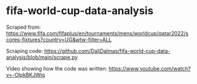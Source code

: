 # fifa-world-cup-data-analysis

Scraped from: https://www.fifa.com/fifaplus/en/tournaments/mens/worldcup/qatar2022/scores-fixtures?country=UG&wtw-filter=ALL

Scraping code: https://github.com/DaliDalmas/fifa-world-cup-data-analysis/blob/main/scrape.py

Video showing how the code was written: https://www.youtube.com/watch?v=-OlpkBKJWig